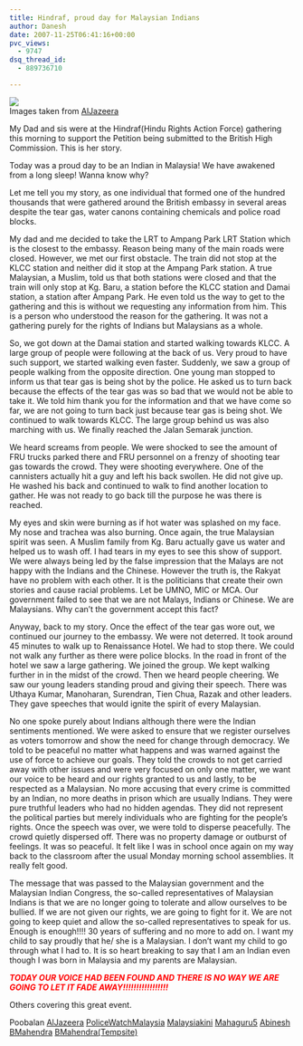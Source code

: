 ```yaml
---
title: Hindraf, proud day for Malaysian Indians
author: Danesh
date: 2007-11-25T06:41:16+00:00
pvc_views:
  - 9747
dsq_thread_id:
  - 889736710

---
```

![][1]  
Images taken from [AlJazeera][2]

My Dad and sis were at the Hindraf(Hindu Rights Action Force) gathering this morning to support the Petition being submitted to the British High Commission. This is her story.

<meta http-equiv="CONTENT-TYPE" content="text/html; charset=utf-8" />

<title>
</title>

<meta name="GENERATOR" content="OpenOffice.org 2.3  (Linux)" />


<p style="margin-bottom: 0in">
  Today was a proud day to be an Indian in Malaysia! We have awakened from a long sleep! Wanna know why?
</p>

<p style="margin-bottom: 0in">
  Let me tell you my story, as one individual that formed one of the hundred thousands that were gathered around the British embassy in several areas despite the tear gas, water canons containing chemicals and police road blocks.
</p>

<p style="margin-bottom: 0in">
  My dad and me decided to take the LRT to Ampang Park LRT Station which is the closest to the embassy. Reason being many of the main roads were closed. However, we met our first obstacle. The train did not stop at the KLCC station and neither did it stop at the Ampang Park station. A true Malaysian, a Muslim, told us that both stations were closed and that the train will only stop at Kg. Baru, a station before the KLCC station and Damai station, a station after Ampang Park. He even told us the way to get to the gathering and this is without we requesting any information from him. This is a person who understood the reason for the gathering. It was not a gathering purely for the rights of Indians but Malaysians as a whole.
</p>

<p style="margin-bottom: 0in">
  So, we got down at the Damai station and started walking towards KLCC. A large group of people were following at the back of us. Very proud to have such support, we started walking even faster. Suddenly, we saw a group of people walking from the opposite direction. One young man stopped to inform us that tear gas is being shot by the police. He asked us to turn back because the effects of the tear gas was so bad that we would not be able to take it. We told him thank you for the information and that we have come so far, we are not going to turn back just because tear gas is being shot. We continued to walk towards KLCC. The large group behind us was also marching with us. We finally reached the Jalan Semarak junction.
</p>

<p style="margin-bottom: 0in">
  <!--more-->
</p>

<p style="margin-bottom: 0in">
  We heard screams from people. We were shocked to see the amount of FRU trucks parked there and FRU personnel on a frenzy of shooting tear gas towards the crowd. They were shooting everywhere. One of the cannisters actually hit a guy and left his back swollen. He did not give up. He washed his back and continued to walk to find another location to gather. He was not ready to go back till the purpose he was there is reached.
</p>

<p style="margin-bottom: 0in">
  My eyes and skin were burning as if hot water was splashed on my face. My nose and trachea was also burning. Once again, the true Malaysian spirit was seen. A Muslim family from Kg. Baru actually gave us water and helped us to wash off. I had tears in my eyes to see this show of support. We were always being led by the false impression that the Malays are not happy with the Indians and the Chinese. However the truth is, the Rakyat have no problem with each other. It is the politicians that create their own stories and cause racial problems. Let be UMNO, MIC or MCA. Our government failed to see that we are not Malays, Indians or Chinese. We are Malaysians. Why can&#8217;t the government accept this fact?
</p>

<p style="margin-bottom: 0in">
  Anyway, back to my story. Once the effect of the tear gas wore out, we continued our journey to the embassy. We were not deterred. It took around 45 minutes to walk up to Renaissance Hotel. We had to stop there. We could not walk any further as there were police blocks. In the road in front of the hotel we saw a large gathering. We joined the group. We kept walking further in in the midst of the crowd. Then we heard people cheering. We saw our young leaders standing proud and giving their speech. There was Uthaya Kumar, Manoharan, Surendran, Tien Chua, Razak and other leaders. They gave speeches that would ignite the spirit of every Malaysian.
</p>

<p style="margin-bottom: 0in">
  No one spoke purely about Indians although there were the Indian sentiments mentioned. We were asked to ensure that we register ourselves as voters tomorrow and show the need for change through democracy. We told to be peaceful no matter what happens and was warned against the use of force to achieve our goals. They told the crowds to not get carried away with other issues and were very focused on only one matter, we want our voice to be heard and our rights granted to us and lastly, to be respected as a Malaysian. No more accusing that every crime is committed by an Indian, no more deaths in prison which are usually Indians. They were pure truthful leaders who had no hidden agendas. They did not represent the political parties but merely individuals who are fighting for the people&#8217;s rights. Once the speech was over, we were told to disperse peacefully. The crowd quietly dispersed off. There was no property damage or outburst of feelings. It was so peaceful. It felt like I was in school once again on my way back to the classroom after the usual Monday morning school assemblies. It really felt good.
</p>

<p style="margin-bottom: 0in">
  The message that was passed to the Malaysian government and the Malaysian Indian Congress, the so-called representatives of Malaysian Indians is that we are no longer going to tolerate and allow ourselves to be bullied. If we are not given our rights, we are going to fight for it. We are not going to keep quiet and allow the so-called representatives to speak for us. Enough is enough!!!! 30 years of suffering and no more to add on. I want my child to say proudly that he/ she is a Malaysian. I don&#8217;t want my child to go through what I had to. It is so heart breaking to say that I am an Indian even though I was born in Malaysia and my parents are Malaysian.
</p>

<p style="margin-bottom: 0in">
  <font color="#ff0000"><em><strong>TODAY OUR VOICE HAD BEEN FOUND AND THERE IS NO WAY WE ARE GOING TO LET IT FADE AWAY!!!!!!!!!!!!!!!!!</strong></em></font>
</p>

Others covering this great event.

Poobalan [AlJazeera][2] [PoliceWatchMalaysia][3] [Malaysiakini][4] [Mahaguru5][5] [Abinesh][6] [BMahendra][7] [BMahendra(Tempsite)][8]

 [1]: http://img264.imageshack.us/img264/453/1234006151ia7.jpg
 [2]: http://english.aljazeera.net/NR/exeres/53685CBD-40D4-4AC3-B354-73BBC2DA7D51.htm
 [3]: http://www.policewatchmalaysia.com/
 [4]: http://www.malaysiakini.com/
 [5]: http://mahaguru58.blogspot.com/
 [6]: http://www.abinesh.com/delirium/
 [7]: http://www.bmahendran.com/blog/index.php
 [8]: http://novinthen.com/blog/